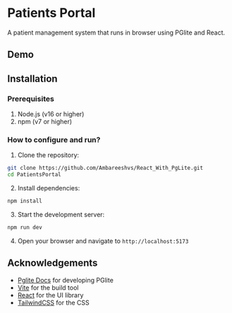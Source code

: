 # Patients Portal

A patient management system that runs in browser using PGlite and React.

## Demo


## Installation

### Prerequisites

1. Node.js (v16 or higher)
2. npm (v7 or higher)

### How to configure and run?

1. Clone the repository:

```bash
git clone https://github.com/Ambareeshvs/React_With_PgLite.git
cd PatientsPortal
```

2. Install dependencies:

```bash
npm install
```

3. Start the development server:

```bash
npm run dev
```

4. Open your browser and navigate to `http://localhost:5173`

## Acknowledgements

- [Pglite Docs](https://pglite.dev/docs/) for developing PGlite
- [Vite](https://vitejs.dev/) for the build tool
- [React](https://reactjs.org/) for the UI library
- [TailwindCSS](https://tailwindcss.com/docs/installation/using-vite) for the CSS
